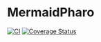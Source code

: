 # MermaidPharo

[![CI](https://github.com/badetitou/MermaidPharo/actions/workflows/CI.yml/badge.svg)](https://github.com/badetitou/MermaidPharo/actions/workflows/CI.yml)
[![Coverage Status](https://coveralls.io/repos/github/badetitou/MermaidPharo/badge.svg?branch=master)](https://coveralls.io/github/badetitou/MermaidPharo?branch=master)
